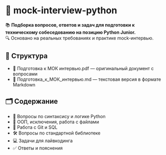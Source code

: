 # 🧠 mock-interview-python

📚 **Подборка вопросов, ответов и задач для подготовки к техническому собеседованию на позицию Python Junior.**  
🔍 Основано на реальных требованиях и практике mock-интервью.

## 📁 Структура

- 📄 Подготовка к МОК интервью.pdf — оригинальный документ с вопросами  
- 📝 Подготовка_к_МОК_интервью.md — текстовая версия в формате Markdown

## 🗂️ Содержание

- 🐍 Вопросы по синтаксису и логике Python  
- 🧱 ООП, исключения, работа с файлами  
- 🔧 Работа с Git и SQL  
- 🛠️ Вопросы по стандартной библиотеке  
- 💻 Задачи для лайвкодинга  
- ✅ Ответы и пояснения
